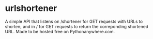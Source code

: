 # urlshortener
A simple API that listens on /shortener for GET requests with URLs to shorten, and in / for GET requests to return the correponding shortened URL. Made to be hosted free on Pythonanywhere.com.
